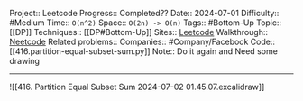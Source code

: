 Project:: Leetcode
Progress:: Completed??
Date:: 2024-07-01
Difficulty:: #Medium 
Time:: `O(n^2)`
Space:: `O(2n) -> O(n)`
Tags:: #Bottom-Up 
Topic:: [[DP]]
Techniques:: [[DP#Bottom-Up]]
Sites:: [Leetcode](https://leetcode.com/problems/partition-equal-subset-sum/description/)
Walkthrough:: [Neetcode](https://www.youtube.com/watch?v=IsvocB5BJhw)
Related problems:: 
Companies:: #Company/Facebook
Code:: [[416.partition-equal-subset-sum.py]]
Note:: Do it again and Need some drawing

---

![[416. Partition Equal Subset Sum 2024-07-02 01.45.07.excalidraw]]